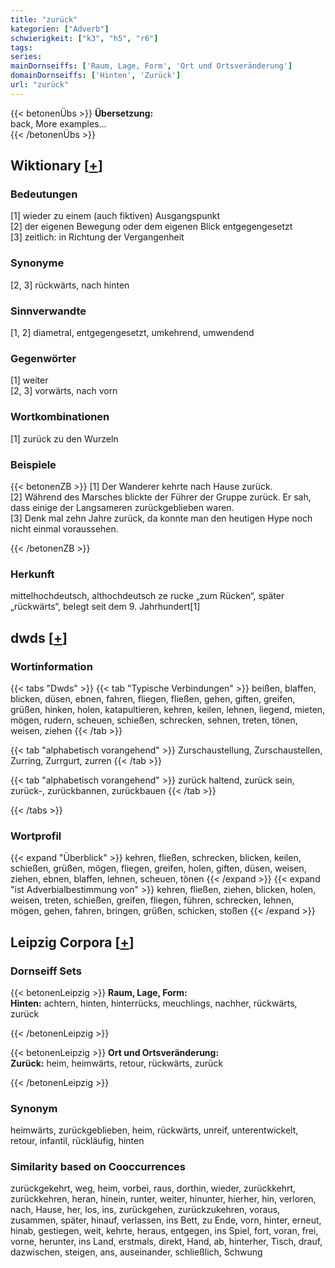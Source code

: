 ```yaml
---
title: "zurück"
kategorien: ["Adverb"]
schwierigkeit: ["k3", "h5", "r6"]
tags:
series:
mainDornseiffs: ['Raum, Lage, Form', 'Ort und Ortsveränderung']
domainDornseiffs: ['Hinten', 'Zurück']
url: "zurück"
---
```


{{< betonenÜbs >}}
**Übersetzung:**  
back, More examples...  
{{< /betonenÜbs >}}

## Wiktionary [[+](https://de.wiktionary.org/wiki/zurück)]

### Bedeutungen
[1] wieder zu einem (auch fiktiven) Ausgangspunkt  
[2] der eigenen Bewegung oder dem eigenen Blick entgegengesetzt  
[3] zeitlich: in Richtung der Vergangenheit  

### Synonyme
[2, 3] rückwärts, nach hinten  

### Sinnverwandte
[1, 2] diametral, entgegengesetzt, umkehrend, umwendend  

### Gegenwörter
[1] weiter  
[2, 3] vorwärts, nach vorn  

### Wortkombinationen
[1] zurück zu den Wurzeln  

### Beispiele
{{< betonenZB >}}
[1] Der Wanderer kehrte nach Hause zurück.  
[2] Während des Marsches blickte der Führer der Gruppe zurück. Er sah, dass einige der Langsameren zurückgeblieben waren.  
[3] Denk mal zehn Jahre zurück, da konnte man den heutigen Hype noch nicht einmal voraussehen.  

{{< /betonenZB >}}
### Herkunft
mittelhochdeutsch, althochdeutsch ze rucke „zum Rücken“, später „rückwärts“, belegt seit dem 9. Jahrhundert[1]  



## dwds [[+](https://www.dwds.de/wb/zurück)]

### Wortinformation
{{< tabs "Dwds" >}}
{{< tab "Typische Verbindungen" >}}
beißen, blaffen, blicken, düsen, ebnen, fahren, fliegen, fließen, gehen, giften, greifen, grüßen, hinken, holen, katapultieren, kehren, keilen, lehnen, liegend, mieten, mögen, rudern, scheuen, schießen, schrecken, sehnen, treten, tönen, weisen, ziehen
{{< /tab >}}

{{< tab "alphabetisch vorangehend" >}}
Zurschaustellung, Zurschaustellen, Zurring, Zurrgurt, zurren
{{< /tab >}}

{{< tab "alphabetisch vorangehend" >}}
zurück haltend, zurück sein, zurück-, zurückbannen, zurückbauen
{{< /tab >}}

{{< /tabs >}}

### Wortprofil
{{< expand "Überblick" >}} kehren, fließen, schrecken, blicken, keilen, schießen, grüßen, mögen, fliegen, greifen, holen, giften, düsen, weisen, ziehen, ebnen, blaffen, lehnen, scheuen, tönen {{< /expand >}}
{{< expand "ist Adverbialbestimmung von" >}} kehren, fließen, ziehen, blicken, holen, weisen, treten, schießen, greifen, fliegen, führen, schrecken, lehnen, mögen, gehen, fahren, bringen, grüßen, schicken, stoßen {{< /expand >}}

## Leipzig Corpora [[+](https://corpora.uni-leipzig.de/en/res?word=zurück&corpusId=deu_newscrawl-public_2018)]

### Dornseiff Sets
{{< betonenLeipzig >}}
**Raum, Lage, Form:**  
**Hinten:** achtern, hinten, hinterrücks, meuchlings, nachher, rückwärts, zurück  

{{< /betonenLeipzig >}}


{{< betonenLeipzig >}}
**Ort und Ortsveränderung:**  
**Zurück:** heim, heimwärts, retour, rückwärts, zurück  

{{< /betonenLeipzig >}}

### Synonym
heimwärts, zurückgeblieben, heim, rückwärts, unreif, unterentwickelt, retour, infantil, rückläufig, hinten


### Similarity based on Cooccurrences
zurückgekehrt, weg, heim, vorbei, raus, dorthin, wieder, zurückkehrt, zurückkehren, heran, hinein, runter, weiter, hinunter, hierher, hin, verloren, nach, Hause, her, los, ins, zurückgehen, zurückzukehren, voraus, zusammen, später, hinauf, verlassen, ins Bett, zu Ende, vorn, hinter, erneut, hinab, gestiegen, weit, kehrte, heraus, entgegen, ins Spiel, fort, voran, frei, vorne, herunter, ins Land, erstmals, direkt, Hand, ab, hinterher, Tisch, drauf, dazwischen, steigen, ans, auseinander, schließlich, Schwung


